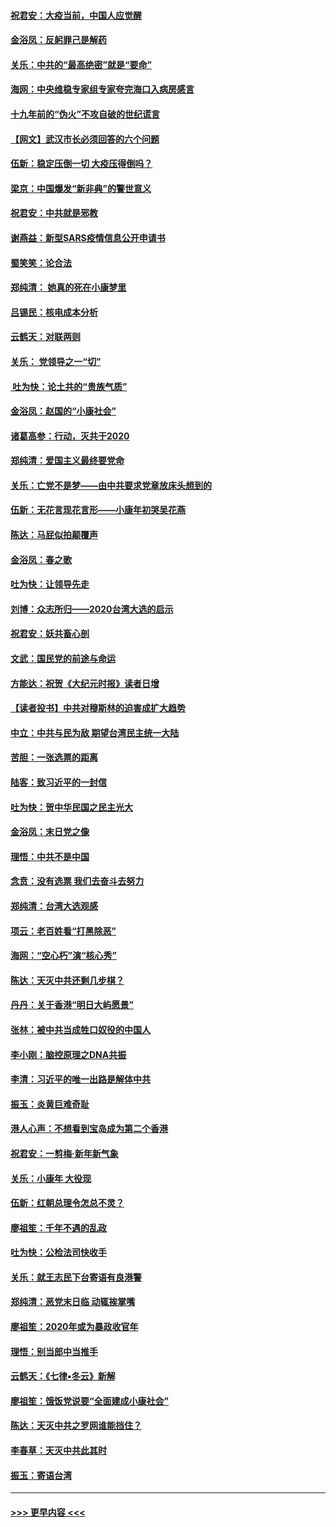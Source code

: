 #### [祝君安：大疫当前，中国人应觉醒](../pages/nsc993/n11821946.md?t=01261511) 
#### [金浴凤：反躬罪己是解药](../pages/nsc993/n11820280.md?t=01261511) 
#### [关乐：中共的“最高绝密”就是“要命”](../pages/nsc993/n11816946.md?t=01261511) 
#### [海网：中央维稳专家组专家夸完海口入病房感言](../pages/nsc993/n11815138.md?t=01261511) 
#### [十九年前的“伪火”不攻自破的世纪谎言](../pages/nsc993/n11813238.md?t=01261511) 
#### [【网文】武汉市长必须回答的六个问题](../pages/nsc993/n11813848.md?t=01261511) 
#### [伍新：稳定压倒一切 大疫压得倒吗？](../pages/nsc993/n11812634.md?t=01261511) 
#### [梁京：中国爆发“新非典”的警世意义](../pages/nsc993/n11812554.md?t=01261511) 
#### [祝君安：中共就是邪教](../pages/nsc993/n11812431.md?t=01261511) 
#### [谢燕益：新型SARS疫情信息公开申请书](../pages/nsc993/n11808840.md?t=01261511) 
#### [蜀笑笑：论合法](../pages/nsc993/n11808064.md?t=01261511) 
#### [郑纯清： 她真的死在小康梦里](../pages/nsc993/n11806623.md?t=01261511) 
#### [吕锡民：核电成本分析](../pages/nsc993/n11806284.md?t=01261511) 
#### [云鹤天：对联两则](../pages/nsc993/n11805957.md?t=01261511) 
#### [关乐： 党领导之一“切”](../pages/nsc993/n11804505.md?t=01261511) 
#### [ 吐为快：论土共的“贵族气质”](../pages/nsc993/n11804490.md?t=01261511) 
#### [金浴凤：赵国的“小康社会”](../pages/nsc993/n11804452.md?t=01261511) 
#### [诸葛高参：行动，灭共于2020](../pages/nsc993/n11804120.md?t=01261511) 
#### [郑纯清：爱国主义最终要党命](../pages/nsc993/n11802197.md?t=01261511) 
#### [关乐：亡党不是梦——由中共要求党章放床头想到的](../pages/nsc993/n11802156.md?t=01261511) 
#### [伍新：无花言现花言形——小康年初哭吴花燕](../pages/nsc993/n11800044.md?t=01261511) 
#### [陈达：马屁似拍颠覆声](../pages/nsc993/n11800010.md?t=01261511) 
#### [金浴凤：春之歌](../pages/nsc993/n11797687.md?t=01261511) 
#### [吐为快：让领导先走](../pages/nsc993/n11797512.md?t=01261511) 
#### [刘博：众志所归——2020台湾大选的启示](../pages/nsc993/n11796878.md?t=01261511) 
#### [祝君安：妖共畜心剖](../pages/nsc993/n11794273.md?t=01261511) 
#### [文武：国民党的前途与命运](../pages/nsc993/n11794198.md?t=01261511) 
#### [方能达：祝贺《大纪元时报》读者日增](../pages/nsc993/n11793807.md?t=01261511) 
#### [【读者投书】中共对穆斯林的迫害成扩大趋势](../pages/nsc993/n11791371.md?t=01261511) 
#### [中立：中共与民为敌 期望台湾民主统一大陆](../pages/nsc993/n11790392.md?t=01261511) 
#### [苦胆：一张选票的距离](../pages/nsc993/n11788914.md?t=01261511) 
#### [陆客：致习近平的一封信](../pages/nsc993/n11788867.md?t=01261511) 
#### [吐为快：贺中华民国之民主光大](../pages/nsc993/n11788618.md?t=01261511) 
#### [金浴凤：末日党之像](../pages/nsc993/n11787475.md?t=01261511) 
#### [理悟：中共不是中国](../pages/nsc993/n11787463.md?t=01261511) 
#### [念贲：没有选票  我们去奋斗去努力](../pages/nsc993/n11787398.md?t=01261511) 
#### [郑纯清：台湾大选观感](../pages/nsc993/n11786210.md?t=01261511) 
#### [项云：老百姓看“打黑除恶”](../pages/nsc993/n11785398.md?t=01261511) 
#### [海网：“空心朽”演“核心秀”](../pages/nsc993/n11783874.md?t=01261511) 
#### [陈达：天灭中共还剩几步棋？](../pages/nsc993/n11783719.md?t=01261511) 
#### [丹丹：关于香港“明日大屿愿景”](../pages/nsc993/n11783273.md?t=01261511) 
#### [张林：被中共当成牲口奴役的中国人](../pages/nsc993/n11782397.md?t=01261511) 
#### [李小刚：脑控原理之DNA共振](../pages/nsc993/n11780962.md?t=01261511) 
#### [李清：习近平的唯一出路是解体中共](../pages/nsc993/n11780866.md?t=01261511) 
#### [振玉：炎黄巨难奇耻](../pages/nsc993/n11779632.md?t=01261511) 
#### [港人心声：不想看到宝岛成为第二个香港](../pages/nsc993/n11778817.md?t=01261511) 
#### [祝君安：一剪梅‧新年新气象](../pages/nsc993/n11776340.md?t=01261511) 
#### [关乐：小康年 大役现](../pages/nsc993/n11774213.md?t=01261511) 
#### [伍新：红朝总理令怎总不灵？](../pages/nsc993/n11770813.md?t=01261511) 
#### [廖祖笙：千年不遇的乱政](../pages/nsc993/n11770373.md?t=01261511) 
#### [吐为快：公检法司快收手](../pages/nsc993/n11770359.md?t=01261511) 
#### [关乐：就王志民下台寄语有良港警](../pages/nsc993/n11769903.md?t=01261511) 
#### [郑纯清：恶党末日临 动辄挨掌嘴](../pages/nsc993/n11769356.md?t=01261511) 
#### [廖祖笙：2020年或为暴政收官年](../pages/nsc993/n11768216.md?t=01261511) 
#### [理悟：别当郎中当推手](../pages/nsc993/n11768243.md?t=01261511) 
#### [云鹤天：《七律▪冬云》新解](../pages/nsc993/n11768204.md?t=01261511) 
#### [廖祖笙：饿饭党说要“全面建成小康社会”](../pages/nsc993/n11767482.md?t=01261511) 
#### [陈达：天灭中共之罗网谁能挡住？](../pages/nsc993/n11767465.md?t=01261511) 
#### [李春草：天灭中共此其时](../pages/nsc993/n11767452.md?t=01261511) 
#### [振玉：寄语台湾](../pages/nsc993/n11767432.md?t=01261511) 

----
#### [ >>> 更早内容 <<< ](../indexes/nsc993-earlier.md)
